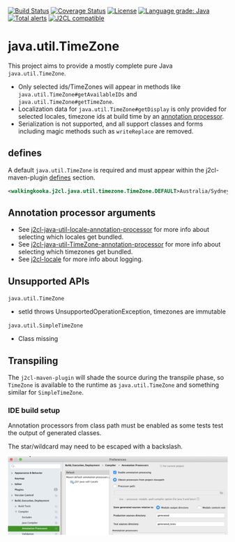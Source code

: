 [![Build Status](https://github.com/mP1/j2cl-java-util-TimeZone/workflows/build.yaml/badge.svg)](https://github.com/mP1/j2cl-java-util-TimeZone/actions/workflows/build.yaml/badge.svg)
[![Coverage Status](https://coveralls.io/repos/github/mP1/j2cl-java-util-TimeZone/badge.svg?branch=master)](https://coveralls.io/github/mP1/j2cl-java-util-TimeZone?branch=master)
[![License](https://img.shields.io/badge/License-Apache%202.0-blue.svg)](https://opensource.org/licenses/Apache-2.0)
[![Language grade: Java](https://img.shields.io/lgtm/grade/java/g/mP1/j2cl-java-util-TimeZone.svg?logo=lgtm&logoWidth=18)](https://lgtm.com/projects/g/mP1/j2cl-java-util-TimeZone/context:java)
[![Total alerts](https://img.shields.io/lgtm/alerts/g/mP1/j2cl-java-util-TimeZone.svg?logo=lgtm&logoWidth=18)](https://lgtm.com/projects/g/mP1/j2cl-java-util-TimeZone/alerts/)
[![J2CL compatible](https://img.shields.io/badge/J2CL-compatible-brightgreen.svg)](https://github.com/mP1/j2cl-central)



# java.util.TimeZone

This project aims to provide a mostly complete pure Java `java.util.TimeZone`. 

- Only selected ids/TimeZones will appear in methods like `java.util.TimeZone#getAvailableIDs` and `java.util.TimeZone#getTimeZone`. 
- Localization data for `java.util.TimeZone#getDisplay` is only provided for selected locales, timezone ids at build time by an [annotation processor](https://github.com/mP1/j2cl-java-util-TimeZone-annotation-processor).
- Serialization is not supported, and all support classes and forms including magic methods such as `writeReplace` are removed.



## defines

A default `java.util.TimeZone` is required and must appear within the j2cl-maven-plugin [defines](https://github.com/mP1/j2cl-maven-plugin#defines) section. 

```xml
<walkingkooka.j2cl.java.util.timezone.TimeZone.DEFAULT>Australia/Sydney</walkingkooka.j2cl.java.util.timezone.TimeZoneDEFAULT>
```



## Annotation processor arguments

- See [j2cl-java-util-locale-annotation-processor](https://github.com/mP1/j2cl-java-util-locale-annotation-processor) for more info about selecting which locales get bundled.
- See [j2cl-java-util-TimeZone-annotation-processor](https://github.com/mP1/j2cl-java-util-TimeZone-annotation-processor) for more info about selecting which timezones get bundled.
- See [j2cl-locale](https://github.com/mP1/j2cl-locale) for more info about logging.



## Unsupported APIs

`java.util.TimeZone`

- setId throws UnsupportedOperationException, timezones are immutable

`java.util.SimpleTimeZone`
- Class missing

## Transpiling

The `j2cl-maven-plugin` will shade the source during the transpile phase, so `TimeZone`
is available to the runtime as `java.util.TimeZone` and something similar for `SimpleTimeZone`.



### IDE build setup

Annotation processors from class path must be enabled as some tests test the output of generated classes.

The star/wildcard may need to be escaped with a backslash.

![Intellij -> System Preferences -> Annotation Processors](intellij-enable-annotation-processors.png)